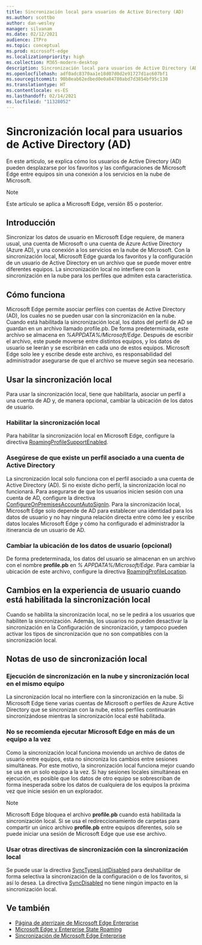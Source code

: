 ```yaml
---
title: Sincronización local para usuarios de Active Directory (AD)
ms.author: scottbo
author: dan-wesley
manager: silvanam
ms.date: 02/12/2021
audience: ITPro
ms.topic: conceptual
ms.prod: microsoft-edge
ms.localizationpriority: high
ms.collection: M365-modern-desktop
description: Sincronización local para usuarios de Active Directory (AD)
ms.openlocfilehash: adf0adc8370aa1e18d07d0d2e91727d1ac607bf1
ms.sourcegitcommit: 90b8eab62edbed0e0a84780abd7d3854bf95c130
ms.translationtype: HT
ms.contentlocale: es-ES
ms.lasthandoff: 02/14/2021
ms.locfileid: "11328052"
---
```

# Sincronización local para usuarios de Active Directory (AD)

En este artículo, se explica cómo los usuarios de Active Directory (AD) pueden desplazarse por los favoritos y las configuraciones de Microsoft Edge entre equipos sin una conexión a los servicios en la nube de Microsoft.

> [!NOTE]
> Este artículo se aplica a Microsoft Edge, versión 85 o posterior.

## Introducción

Sincronizar los datos de usuario en Microsoft Edge requiere, de manera usual, una cuenta de Microsoft o una cuenta de Azure Active Directory (Azure AD), y una conexión a los servicios en la nube de Microsoft. Con la sincronización local, Microsoft Edge guarda los favoritos y la configuración de un usuario de Active Directory en un archivo que se puede mover entre diferentes equipos. La sincronización local no interfiere con la sincronización en la nube para los perfiles que admiten esta característica.

## Cómo funciona

Microsoft Edge permite asociar perfiles con cuentas de Active Directory (AD), los cuales no se pueden usar con la sincronización en la nube. Cuando está habilitada la sincronización local, los datos del perfil de AD se guardan en un archivo llamado profile.pb. De forma predeterminada, este archivo se almacena en *%APPDATA%/Microsoft/Edge*. Después de escribir el archivo, este puede moverse entre distintos equipos, y los datos de usuario se leerán y se escribirán en cada uno de estos equipos. Microsoft Edge solo lee y escribe desde este archivo, es responsabilidad del administrador asegurarse de que el archivo se mueve según sea necesario.

## Usar la sincronización local

Para usar la sincronización local, tiene que habilitarla, asociar un perfil a una cuenta de AD y, de manera opcional, cambiar la ubicación de los datos de usuario.

### Habilitar la sincronización local

Para habilitar la sincronización local en Microsoft Edge, configure la directiva [RoamingProfileSupportEnabled](https://docs.microsoft.com/DeployEdge/microsoft-edge-policies#roamingprofilesupportenabled).

### Asegúrese de que existe un perfil asociado a una cuenta de Active Directory

La sincronización local solo funciona con el perfil asociado a una cuenta de Active Directory (AD). Si no existe dicho perfil, la sincronización local no funcionará. Para asegurarse de que los usuarios inicien sesión con una cuenta de AD, configure la directiva [ConfigureOnPremisesAccountAutoSignIn](https://docs.microsoft.com/DeployEdge/microsoft-edge-policies#configureonpremisesaccountautosignin). Para la sincronización local, Microsoft Edge solo depende de AD para establecer una identidad para los datos de usuario y no hay ninguna relación directa entre cómo lee y escribe datos locales Microsoft Edge y cómo ha configurado el administrador la itinerancia de un usuario de AD.

### Cambiar la ubicación de los datos de usuario (opcional)

De forma predeterminada, los datos del usuario se almacenan en un archivo con el nombre **profile.pb** en *% APPDATA%/Microsoft/Edge*. Para cambiar la ubicación de este archivo, configure la directiva [RoamingProfileLocation](https://docs.microsoft.com/DeployEdge/microsoft-edge-policies#roamingprofilelocation).

## Cambios en la experiencia de usuario cuando está habilitada la sincronización local

Cuando se habilita la sincronización local, no se le pedirá a los usuarios que habiliten la sincronización. Además, los usuarios no pueden desactivar la sincronización en la Configuración de sincronización, y tampoco pueden activar los tipos de sincronización que no son compatibles con la sincronización local.

## Notas de uso de sincronización local

### Ejecución de sincronización en la nube y sincronización local en el mismo equipo

La sincronización local no interfiere con la sincronización en la nube. Si Microsoft Edge tiene varias cuentas de Microsoft o perfiles de Azure Active Directory que se sincronizan con la nube, estos perfiles continuarán sincronizándose mientras la sincronización local esté habilitada.

### No se recomienda ejecutar Microsoft Edge en más de un equipo a la vez

Como la sincronización local funciona moviendo un archivo de datos de usuario entre equipos, esta no sincroniza los cambios entre sesiones simultáneas. Por este motivo, la sincronización local funciona mejor cuando se usa en un solo equipo a la vez. Si hay sesiones locales simultáneas en ejecución, es posible que los datos de otro equipo se sobrescriban de forma inesperada sobre los datos de cualquiera de los equipos la próxima vez que inicie sesión en un explorador.

> [!NOTE]
> Microsoft Edge bloquea el archivo **profile.pb** cuando está habilitada la sincronización local. Si se usa el redireccionamiento de carpetas para compartir un único archivo **profile.pb** entre equipos diferentes, solo se puede iniciar una sesión de Microsoft Edge que use ese archivo.

### Usar otras directivas de sincronización con la sincronización local

Se puede usar la directiva [SyncTypesListDisabled](https://docs.microsoft.com/DeployEdge/microsoft-edge-policies#synctypeslistdisabled) para deshabilitar de forma selectiva la sincronización de la configuración o de los favoritos, si así lo desea. La directiva [SyncDisabled](https://docs.microsoft.com/DeployEdge/microsoft-edge-policies#syncdisabled) no tiene ningún impacto en la sincronización local.

## Ve también

- [Página de aterrizaje de Microsoft Edge Enterprise](https://aka.ms/EdgeEnterprise)
- [Microsoft Edge y Enterprise State Roaming](microsoft-edge-enterprise-state-roaming.md)
- [Sincronización de Microsoft Edge Enterprise](microsoft-edge-enterprise-sync.md)
